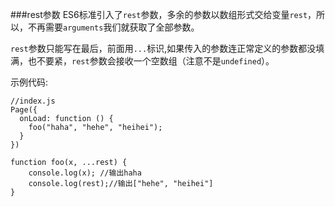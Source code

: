 ###rest参数
ES6标准引入了`rest`参数，多余的参数以数组形式交给变量`rest`，所以，不再需要`arguments`我们就获取了全部参数。

`rest`参数只能写在最后，前面用`...`标识,如果传入的参数连正常定义的参数都没填满，也不要紧，`rest`参数会接收一个空数组（注意不是`undefined`）。

示例代码:
```
//index.js
Page({
  onLoad: function () {
    foo("haha", "hehe", "heihei");
  }
})

function foo(x, ...rest) {
    console.log(x); //输出haha
    console.log(rest);//输出["hehe", "heihei"]
}

```